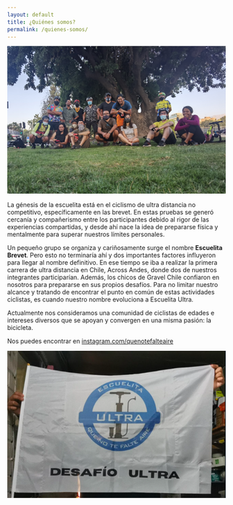 ```yaml
---
layout: default
title: ¿Quiénes somos?
permalink: /quienes-somos/
---
```


![Que no te falte el aire](/imgs/escuelita-covid.jpeg "Entrenamiento semanal de la escuelita")

La génesis de la escuelita está en el ciclismo de ultra distancia no competitivo, específicamente en las brevet. En estas pruebas se generó cercanía y compañerismo entre los participantes debido al rigor de las experiencias compartidas, y desde ahí nace la idea de prepararse física y mentalmente para superar nuestros límites personales.								
								
Un pequeño grupo se organiza y cariñosamente surge el nombre **Escuelita Brevet**. Pero esto no terminaría ahí y dos importantes factores influyeron para llegar al nombre definitivo. En ese tiempo se iba a realizar la primera carrera de ultra distancia en Chile, Across Andes, donde dos de nuestros integrantes participarían. Además, los chicos de Gravel Chile confiaron en nosotros para prepararse en sus propios desafíos. Para no limitar nuestro alcance y tratando de encontrar el punto en común de estas actividades ciclistas, es cuando nuestro nombre evoluciona a Escuelita Ultra.								
								
Actualmente nos consideramos una comunidad de ciclistas de edades e intereses diversos que se apoyan y convergen en una misma pasión: la bicicleta.


Nos puedes encontrar en [instagram.com/quenotefalteaire](https://www.instagram.com/quenotefalteaire)

![Que no te falte el aire](/imgs/bandera-escuelita.png "Bandera escuelita")